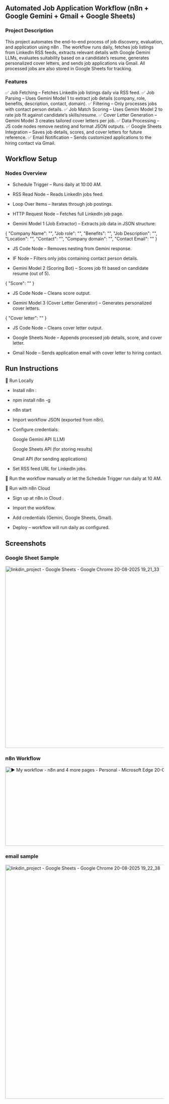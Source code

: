## Automated Job Application Workflow (n8n + Google Gemini + Gmail + Google Sheets)
### Project Description

This project automates the end-to-end process of job discovery, evaluation, and application using n8n
.
The workflow runs daily, fetches job listings from LinkedIn RSS feeds, extracts relevant details with Google Gemini LLMs, evaluates suitability based on a candidate’s resume, generates personalized cover letters, and sends job applications via Gmail.
All processed jobs are also stored in Google Sheets for tracking.

### Features

✅ Job Fetching – Fetches LinkedIn job listings daily via RSS feed.
✅ Job Parsing – Uses Gemini Model 1 to extract job details (company, role, benefits, description, contact, domain).
✅ Filtering – Only processes jobs with contact person details.
✅ Job Match Scoring – Uses Gemini Model 2 to rate job fit against candidate’s skills/resume.
✅ Cover Letter Generation – Gemini Model 3 creates tailored cover letters per job.
✅ Data Processing – JS code nodes remove nesting and format JSON outputs.
✅ Google Sheets Integration – Saves job details, scores, and cover letters for future reference.
✅ Email Notification – Sends customized applications to the hiring contact via Gmail.

## Workflow Setup
### Nodes Overview

- Schedule Trigger – Runs daily at 10:00 AM.

- RSS Read Node – Reads LinkedIn jobs feed.

- Loop Over Items – Iterates through job postings.

- HTTP Request Node – Fetches full LinkedIn job page.

- Gemini Model 1 (Job Extractor) – Extracts job data in JSON structure:

{
  "Company Name": "",
  "Job role": "",
  "Benefits": "",
  "Job Description": "",
  "Location": "",
  "Contact": "",
  "Company domain": "",
  "Contact Email": ""
}


- JS Code Node – Removes nesting from Gemini response.

- IF Node – Filters only jobs containing contact person details.

- Gemini Model 2 (Scoring Bot) – Scores job fit based on candidate resume (out of 5).

{ "Score": "" }


- JS Code Node – Cleans score output.

- Gemini Model 3 (Cover Letter Generator) – Generates personalized cover letters.

{ "Cover letter": "" }


- JS Code Node – Cleans cover letter output.

- Google Sheets Node – Appends processed job details, score, and cover letter.

- Gmail Node – Sends application email with cover letter to hiring contact.

## Run Instructions
🔹 Run Locally

- Install n8n
:

- npm install n8n -g
- n8n start


- Import workflow JSON (exported from n8n).

- Configure credentials:

  Google Gemini API (LLM)

  Google Sheets API (for storing results)

  Gmail API (for sending applications)

- Set RSS feed URL for LinkedIn jobs.

🔹 Run the workflow manually or let the Schedule Trigger run daily at 10 AM.

🔹 Run with n8n Cloud

- Sign up at n8n.io Cloud
.

- Import the workflow.

- Add credentials (Gemini, Google Sheets, Gmail).

- Deploy – workflow will run daily as configured.

## Screenshots
### Google Sheet Sample
<img width="1920" height="576" alt="linkdin_project - Google Sheets - Google Chrome 20-08-2025 19_21_33" src="https://github.com/user-attachments/assets/12239e24-0113-4d0c-b5a2-009ffc71b532" />

### n8n Workflow 
<img width="1643" height="251" alt="▶️ My workflow - n8n and 4 more pages - Personal - Microsoft​ Edge 20-08-2025 19_57_27" src="https://github.com/user-attachments/assets/cb007ac8-3190-445a-8547-92165912297a" />

### email sample
<img width="1516" height="741" alt="linkdin_project - Google Sheets - Google Chrome 20-08-2025 19_22_38" src="https://github.com/user-attachments/assets/5c4ec4c5-5225-414f-a706-dd08a4b25f19" />
